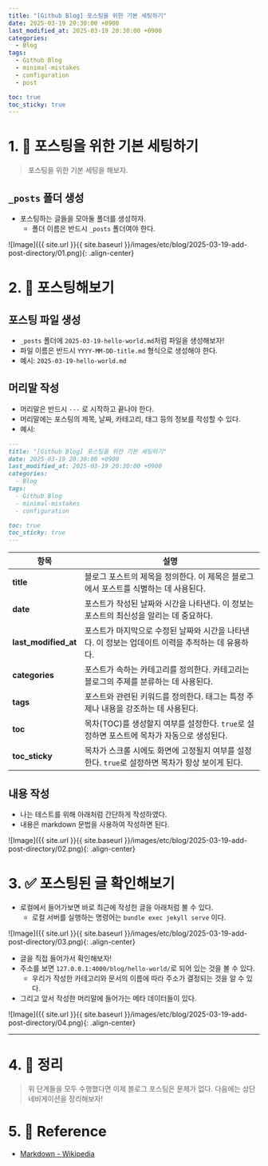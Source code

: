 ```yaml
---
title: "[Github Blog] 포스팅을 위한 기본 세팅하기"
date: 2025-03-19 20:30:00 +0900
last_modified_at: 2025-03-19 20:30:00 +0900
categories:
  - Blog
tags:
  - Github Blog
  - minimal-mistakes
  - configuration
  - post

toc: true
toc_sticky: true
---
```


# 1. 📂 포스팅을 위한 기본 세팅하기

> 포스팅을 위한 기본 세팅을 해보자.

## `_posts` 폴더 생성

- 포스팅하는 글들을 모아둘 폴더를 생성하자.
  - 폴더 이름은 반드시 `_posts` 폴더여야 한다.

![Image]({{ site.url }}{{ site.baseurl }}/images/etc/blog/2025-03-19-add-post-directory/01.png){: .align-center}

# 2. 📝 포스팅해보기

## 포스팅 파일 생성

- `_posts` 폴더에 `2025-03-19-hello-world.md`처럼 파일을 생성해보자!
- 파일 이름은 반드시 `YYYY-MM-DD-title.md` 형식으로 생성해야 한다.
- 예시: `2025-03-19-hello-world.md`

## 머리말 작성

- 머리말은 반드시 `---` 로 시작하고 끝나야 한다.
- 머리말에는 포스팅의 제목, 날짜, 카테고리, 태그 등의 정보를 작성할 수 있다.
- 예시:

```md
---
title: "[Github Blog] 포스팅을 위한 기본 세팅하기"
date: 2025-03-19 20:30:00 +0900
last_modified_at: 2025-03-19 20:30:00 +0900
categories:
  - Blog
tags:
  - Github Blog
  - minimal-mistakes
  - configuration

toc: true
toc_sticky: true
---
```

| 항목                     | 설명                                                                                     |
|------------------------|----------------------------------------------------------------------------------------|
| **title**              | 블로그 포스트의 제목을 정의한다. 이 제목은 블로그에서 포스트를 식별하는 데 사용된다. |
| **date**               | 포스트가 작성된 날짜와 시간을 나타낸다. 이 정보는 포스트의 최신성을 알리는 데 중요하다. |
| **last_modified_at**   | 포스트가 마지막으로 수정된 날짜와 시간을 나타낸다. 이 정보는 업데이트 이력을 추적하는 데 유용하다. |
| **categories**         | 포스트가 속하는 카테고리를 정의한다. 카테고리는 블로그의 주제를 분류하는 데 사용된다. |
| **tags**               | 포스트와 관련된 키워드를 정의한다. 태그는 특정 주제나 내용을 강조하는 데 사용된다. |
| **toc**                | 목차(TOC)를 생성할지 여부를 설정한다. `true`로 설정하면 포스트에 목차가 자동으로 생성된다. |
| **toc_sticky**         | 목차가 스크롤 시에도 화면에 고정될지 여부를 설정한다. `true`로 설정하면 목차가 항상 보이게 된다. |

## 내용 작성

- 나는 테스트를 위해 아래처럼 간단하게 작성하였다.
- 내용은 markdown 문법을 사용하여 작성하면 된다.

![Image]({{ site.url }}{{ site.baseurl }}/images/etc/blog/2025-03-19-add-post-directory/02.png){: .align-center}

# 3. ✅ 포스팅된 글 확인해보기

- 로컬에서 들어가보면 바로 최근에 작성한 글을 아래처럼 볼 수 있다.
  - 로컬 서버를 실행하는 명령어는 `bundle exec jekyll serve` 이다.

![Image]({{ site.url }}{{ site.baseurl }}/images/etc/blog/2025-03-19-add-post-directory/03.png){: .align-center}

- 글을 직접 들어가서 확인해보자!
- 주소를 보면 `127.0.0.1:4000/blog/hello-world/`로 되어 있는 것을 볼 수 있다.
  - 우리가 작성한 카테고리와 문서의 이름에 따라 주소가 결정되는 것을 알 수 있다.
- 그리고 앞서 작성한 머리말에 들어가는 메타 데이터들이 있다.

![Image]({{ site.url }}{{ site.baseurl }}/images/etc/blog/2025-03-19-add-post-directory/04.png){: .align-center}

---

# 4. 📝 정리

> 위 단계들을 모두 수행했다면 이제 블로그 포스팅은 문제가 없다. 다음에는 상단 네비게이션을 정리해보자!

# 5. 🔗 Reference

- [Markdown - Wikipedia](https://en.wikipedia.org/wiki/Markdown)